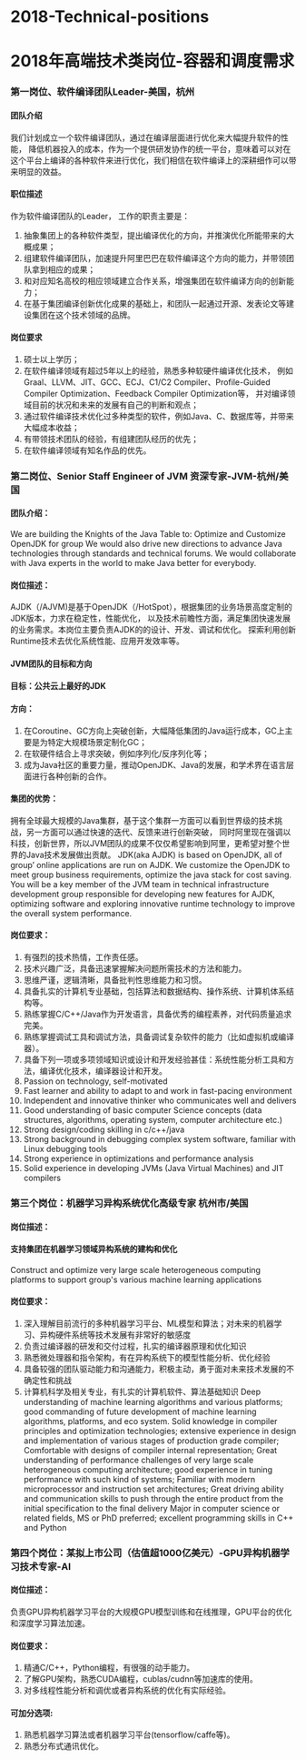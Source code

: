 # 2018-Technical-positions
# 2018年高端技术类岗位-容器和调度需求
###  第一岗位、软件编译团队Leader-美国，杭州
#### 团队介绍
我们计划成立一个软件编译团队，通过在编译层面进行优化来大幅提升软件的性能，
降低机器投入的成本，作为一个提供研发协作的统一平台，意味着可以对在这个平台上编译的各种软件来进行优化，我们相信在软件编译上的深耕细作可以带来明显的效益。

####  职位描述
作为软件编译团队的Leader，
工作的职责主要是：
1. 抽象集团上的各种软件类型，提出编译优化的方向，并推演优化所能带来的大概成果；
2. 组建软件编译团队，加速提升阿里巴巴在软件编译这个方向的能力，并带领团队拿到相应的成果；
3. 和对应知名高校的相应领域建立合作关系，增强集团在软件编译方向的创新能力；
4. 在基于集团编译创新优化成果的基础上，和团队一起通过开源、发表论文等建设集团在这个技术领域的品牌。
####  岗位要求
1. 硕士以上学历；
2. 在软件编译领域有超过5年以上的经验，熟悉多种软硬件编译优化技术，
例如Graal、LLVM、JIT、GCC、ECJ、C1/C2 Compiler、Profile-Guided Compiler Optimization、Feedback Compiler Optimization等，
并对编译领域目前的状况和未来的发展有自己的判断和观点；
3. 通过软件编译技术优化过多种类型的软件，例如Java、C、数据库等，并带来大幅成本收益；
4. 有带领技术团队的经验，有组建团队经历的优先；
5. 在软件编译领域有知名作品的优先。
 
### 第二岗位、Senior Staff Engineer of JVM 资深专家-JVM-杭州/美国
#### 团队介绍：
We are building the Knights of the Java Table to: Optimize and Customize OpenJDK for group
We would also drive new directions to advance Java technologies through standards and technical forums.
We would collaborate with Java experts in the world to make Java better for everybody.
#### 岗位描述：
AJDK（/AJVM)是基于OpenJDK（/HotSpot），根据集团的业务场景高度定制的JDK版本，力求在稳定性，性能优化，
以及技术前瞻性方面，满足集团快速发展的业务需求。本岗位主要负责AJDK的的设计、开发、调试和优化。
探索利用创新Runtime技术去优化系统性能、应用开发效率等。 

#### JVM团队的目标和方向
#### 目标：公共云上最好的JDK
#### 方向：
1. 在Coroutine、GC方向上突破创新，大幅降低集团的Java运行成本，GC上主要是为特定大规模场景定制化GC；
2. 在软硬件结合上寻求突破，例如序列化/反序列化等；
3. 成为Java社区的重要力量，推动OpenJDK、Java的发展，和学术界在语言层面进行各种创新的合作。
#### 集团的优势：
拥有全球最大规模的Java集群，基于这个集群一方面可以看到世界级的技术挑战，另一方面可以通过快速的迭代、反馈来进行创新突破，
同时阿里现在强调以科技，创新世界，所以JVM团队的成果不仅仅希望影响到阿里，更希望对整个世界的Java技术发展做出贡献。
JDK(aka AJDK) is based on OpenJDK, all of group’ online applications are run on AJDK.
We customize the OpenJDK to meet group business requirements, optimize the java stack for cost saving.
You will be a key member of the JVM team in technical infrastructure development group responsible for developing new features for AJDK,
optimizing software and exploring innovative runtime technology to improve the overall system performance.
#### 岗位要求：
1. 有强烈的技术热情，工作责任感。 
2. 技术兴趣广泛，具备迅速掌握解决问题所需技术的方法和能力。 
3. 思维严谨，逻辑清晰，具备批判性思维能力和习惯。 
4. 具备扎实的计算机专业基础，包括算法和数据结构、操作系统、计算机体系结构等。 
5. 熟练掌握C/C++/Java作为开发语言，具备优秀的编程素养，对代码质量追求完美。 
6. 熟练掌握调试工具和调试方法，具备调试复杂软件的能力（比如虚拟机或编译器）。 
7. 具备下列一项或多项领域知识或设计和开发经验甚佳：系统性能分析工具和方法，编译优化技术，编译器设计和开发。 
1. Passion on technology, self-motivated 
2. Fast learner and ability to adapt to and work in fast-pacing environment 
3. Independent and innovative thinker who communicates well and delivers 
4. Good understanding of basic computer Science concepts (data structures, algorithms, operating system, computer architecture etc.) 
5. Strong design/coding skilling in c/c++/java 
6. Strong background in debugging complex system software, familiar with Linux debugging tools 
7. Strong experience in optimizations and performance analysis 
8. Solid experience in developing JVMs (Java Virtual Machines) and JIT compilers
### 第三个岗位：机器学习异构系统优化高级专家  杭州市/美国
#### 岗位描述：
#### 支持集团在机器学习领域异构系统的建构和优化 
Construct and optimize very large scale heterogeneous computing platforms to support group's various machine learning applications
#### 岗位要求：
1. 深入理解目前流行的多种机器学习平台、ML模型和算法；对未来的机器学习、异构硬件系统等技术发展有非常好的敏感度 
2. 负责过编译器的研发和交付过程，扎实的编译器原理和优化知识 
3. 熟悉微处理器和指令架构，有在异构系统下的模型性能分析、优化经验 
4. 具备较强的团队驱动能力和沟通能力，积极主动，勇于面对未来技术发展的不确定性和挑战 
5. 计算机科学及相关专业，有扎实的计算机软件、算法基础知识 
Deep understanding of  machine learning algorithms and various platforms; good commanding of future development of machine learning algorithms, platforms, and eco system. 
Solid knowledge in compiler principles and optimization technologies; extensive experience in design and implementation of various stages of production grade compiler;
Comfortable with designs of compiler internal representation; 
Great understanding of performance challenges of very large scale heterogeneous computing architecture;  good experience in tuning performance with such kind of systems; 
Familiar with modern microprocessor and instruction set architectures; 
Great driving ability and communication skills to push through the entire product from the initial specification to the final delivery 
Major in computer science or related fields, MS or PhD preferred; excellent programming skills in C++ and Python

### 第四个岗位：某拟上市公司（估值超1000亿美元）-GPU异构机器学习技术专家-AI
#### 岗位描述：
负责GPU异构机器学习平台的大规模GPU模型训练和在线推理，GPU平台的优化和深度学习算法加速。
#### 岗位要求：
1. 精通C/C++，Python编程，有很强的动手能力。
2. 了解GPU架构，熟悉CUDA编程，cublas/cudnn等加速库的使用。
3. 对多线程性能分析和调优或者异构系统的优化有实际经验。
#### 可加分选项:
1. 熟悉机器学习算法或者机器学习平台(tensorflow/caffe等)。
2. 熟悉分布式通讯优化。
